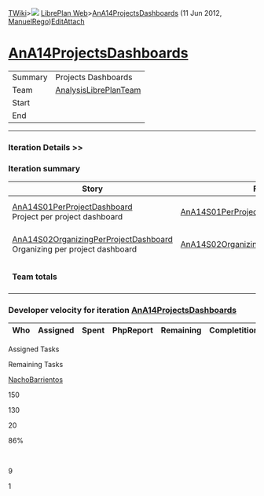 [TWiki](/twiki/Main/WebHome)&gt;![](/twiki/TWiki/TWikiDocGraphics/web-bg-small.gif) [LibrePlan Web](/twiki/LibrePlan/WebHome)&gt;[AnA14ProjectsDashboards](http://wiki.libreplan-enterprise.com/twiki/LibrePlan/AnA14ProjectsDashboards "Topic revision: 3 (11 Jun 2012 - 09:59:23)") (11 Jun 2012, [ManuelRego](/twiki/Main/ManuelRego))[Edit](http://wiki.libreplan-enterprise.com/twiki/bin/edit/LibrePlan/AnA14ProjectsDashboards?t=1520337857 "Edit this topic text")[Attach](/twiki/bin/attach/LibrePlan/AnA14ProjectsDashboards "Attach an image or document to this topic")

 [AnA14ProjectsDashboards](/twiki/LibrePlan/AnA14ProjectsDashboards)
=======================================================================================================================



|         |                                                                          |
|---------|--------------------------------------------------------------------------|
| Summary | Projects Dashboards                                                      |
| Team    | [AnalysisLibrePlanTeam](/twiki/LibrePlan/AnalysisLibrePlanTeam) |
| Start   |                                                                          |
| End     |                                                                          |

------------------------------------------------------------------------

[](/twiki/LibrePlan)

### Iteration Details &gt;&gt;

###  Iteration summary

<table>
<colgroup>
<col width="8%" />
<col width="8%" />
<col width="8%" />
<col width="8%" />
<col width="8%" />
<col width="8%" />
<col width="8%" />
<col width="8%" />
<col width="8%" />
<col width="8%" />
<col width="8%" />
<col width="8%" />
</colgroup>
<thead>
<tr class="header">
<th>Story</th>
<th>FEA</th>
<th>Estimate</th>
<th>Spent</th>
<th>PhpReport</th>
<th>ToDo</th>
<th>Progress</th>
<th>Done</th>
<th>Overrun</th>
<th>Completion</th>
<th>Developer</th>
<th>Reviewer</th>
</tr>
</thead>
<tbody>
<tr class="odd">
<td><a href="/twiki/LibrePlan/AnA14S01PerProjectDashboard">AnA14S01PerProjectDashboard</a><br />
Project per project dashboard</td>
<td><a href="/twiki/LibrePlan/AnA14S01PerProjectDashboard">AnA14S01PerProjectDashboard</a></td>
<td><strong>150</strong></td>
<td><strong>130</strong></td>
<td><strong>0</strong></td>
<td><strong>20</strong></td>
<td><table>
<tbody>
<tr class="odd">
<td> </td>
<td> </td>
<td> </td>
<td> </td>
<td> </td>
<td> </td>
<td> </td>
<td> </td>
<td> </td>
<td> </td>
</tr>
</tbody>
</table></td>
<td>86%</td>
<td>0%</td>
<td>In progress</td>
<td><a href="/twiki/Main/NachoBarrientos">NachoBarrientos</a></td>
<td><a href="/twiki/Main/JavierMoran">JavierMoran</a></td>
</tr>
<tr class="even">
<td><a href="/twiki/LibrePlan/AnA14S02OrganizingPerProjectDashboard">AnA14S02OrganizingPerProjectDashboard</a><br />
Organizing per project dashboard</td>
<td><a href="/twiki/LibrePlan/AnA14S02OrganizingPerProjectDashboard">AnA14S02OrganizingPerProjectDashboard</a></td>
<td><strong>76</strong></td>
<td><strong>76</strong></td>
<td><strong>0</strong></td>
<td><strong>0</strong></td>
<td><table>
<tbody>
<tr class="odd">
<td><img src="/twiki/TWiki/SmiliesPlugin/smile.gif" title="smile" alt="smile" /></td>
</tr>
</tbody>
</table></td>
<td>100%</td>
<td>0%</td>
<td>Acceptance</td>
<td></td>
<td><a href="/twiki/Main/JavierMoran">JavierMoran</a></td>
</tr>
<tr class="odd">
<td><strong>Team totals</strong></td>
<td> </td>
<td><strong>226</strong></td>
<td><strong>206</strong></td>
<td><strong>0</strong></td>
<td><strong>20</strong></td>
<td><table>
<tbody>
<tr class="odd">
<td> </td>
<td> </td>
<td> </td>
<td> </td>
<td> </td>
<td> </td>
<td> </td>
<td> </td>
<td> </td>
<td> </td>
</tr>
</tbody>
</table></td>
<td>91%</td>
<td>0%</td>
<td> </td>
<td> </td>
<td> </td>
</tr>
</tbody>
</table>

###  Developer velocity for iteration [AnA14ProjectsDashboards](/twiki/LibrePlan/AnA14ProjectsDashboards)

| Who | Assigned | Spent | PhpReport | Remaining | Completition |     |
|-----|----------|-------|-----------|-----------|--------------|-----|

Assigned Tasks

Remaining Tasks

[NachoBarrientos](/twiki/Main/NachoBarrientos)

150

130

20

86%

 

9

1
